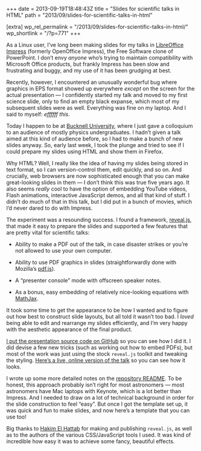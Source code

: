 +++
date = 2013-09-19T18:48:43Z
title = "Slides for scientific talks in HTML"
path = "2013/09/slides-for-scientific-talks-in-html"

[extra]
wp_rel_permalink = "/2013/09/slides-for-scientific-talks-in-html/"
wp_shortlink = "/?p=771"
+++

As a Linux user, I’ve long been making slides for my talks in
[LibreOffice Impress](http://www.libreoffice.org/features/impress/) (formerly
OpenOffice Impress), the Free Software clone of PowerPoint. I don’t envy
_anyone_ who’s trying to maintain compatibility with Microsoft Office
products, but frankly Impress has been slow and frustrating and buggy, and my
use of it has been grudging at best.

Recently, however, I encountered an unusually wonderful bug where graphics in
EPS format showed up everywhere _except_ on the screen for the actual
presentation — I confidently started my talk and moved to my first science
slide, only to find an empty black expanse, which most of my subsequent slides
were as well. Everything was fine on my laptop. And I said to myself: _effffff
this_.

Today I happen to be at [Bucknell University](https://www.bucknell.edu/),
where I just gave a colloquium to an audience of mostly physics
undergraduates. I hadn’t given a talk aimed at this kind of audience before,
so I had to make a bunch of new slides anyway. So, early last week, I took the
plunge and tried to see if I could prepare my slides using HTML and show them
in Firefox.

Why HTML? Well, I really like the idea of having my slides being stored in
text format, so I can version-control them, edit quickly, and so on. And
crucially, web browsers are now sophisticated enough that you can make
great-looking slides in them — I don’t think this was true five years ago. It
also seems _really_ cool to have the option of embedding YouTube videos, Flash
animations, interactive JavaScript demos, and all that kind of stuff. I didn’t
do much of that in this talk, but I did put in a bunch of movies, which I’d
never dared to do with Impress.

The experiment was a resounding success. I found a framework,
[reveal.js](http://lab.hakim.se/reveal-js/), that made it easy to prepare the
slides and supported a few features that are pretty vital for scientific
talks:

- Ability to make a PDF out of the talk, in case disaster strikes or you’re
  not allowed to use your own computer.

- Ability to use PDF graphics in slides (straightforwardly done with Mozilla’s
  [pdf.js](http://mozilla.github.io/pdf.js/)).

- A “presenter console” mode with offscreen speaker notes.

- As a bonus, easy embedding of relatively
  nice-looking equations with [MathJax](http://www.mathjax.org/).

It took some time to get the appearance to be how I wanted and to figure out
how best to construct slide layouts, but all told it wasn’t too bad. I _loved_
being able to edit and rearrange my slides efficiently, and I’m very happy
with the aesthetic appearance of the final product.

[I put the presentation source code on GitHub](https://github.com/pkgw/htmltalk)
so you can see how I did it. I did devise a few new tricks (such as working
out how to embed PDFs), but most of the work was just using the stock
`reveal.js` toolkit and tweaking the styling.
[Here’s a live, online version of the talk](https://www.cfa.harvard.edu/~pwilliam/htmltalk/)
so you can see how it looks.

I wrote up some more detailed notes on the
[repository README](https://github.com/pkgw/htmltalk#readme). To be honest,
this approach probably isn’t right for most astronomers — most astronomers
have Mac laptops with Keynote, which is a lot better than Impress. And I
needed to draw on a lot of technical background in order for the slide
construction to feel “easy”. But once I got the template set up, it was quick
and fun to make slides, and now here’s a template that you can use too!

Big thanks to [Hakim El Hattab](http://hakim.se/) for making and publishing
`reveal.js`, as well as to the authors of the various CSS/JavaScript tools I
used. It was kind of incredible how easy it was to achieve some fancy,
beautiful effects.
